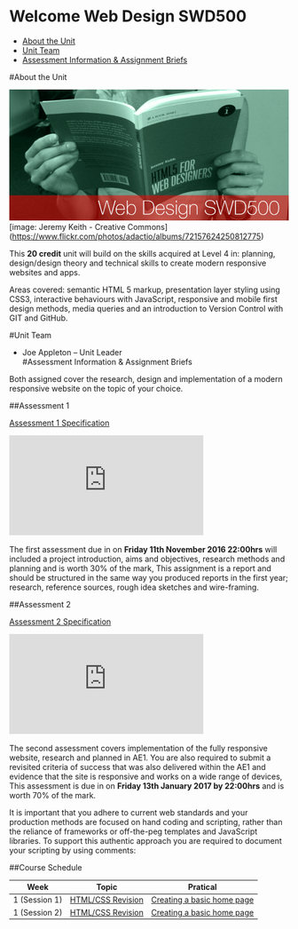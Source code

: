 # Welcome Web Design SWD500

 - [About the Unit](#about-the-unit)
 - [Unit Team](#unit-team)
 - [Assessment Information & Assignment Briefs](#assessment_information_&_assignment_briefs)  
 



#About the Unit 

![readme banner](RepoAssets/MyBanner__0000_SWD500.png)
[image: Jeremy Keith  - Creative Commons] (https://www.flickr.com/photos/adactio/albums/72157624250812775)

This **20 credit** unit will build on the skills acquired at Level 4 in: planning, design/design theory and technical skills to create modern responsive websites and apps.

Areas covered: semantic HTML 5 markup, presentation layer styling using CSS3, interactive behaviours with JavaScript, responsive and mobile first design methods, media queries and an introduction to  Version Control with GIT and GitHub.

#Unit Team

- Joe Appleton – Unit Leader	
#Assessment Information & Assignment Briefs

Both assigned cover the research, design and implementation of a modern responsive website on the topic of your choice.


##Assessment 1 

[Assessment 1 Specification](https://github.com/martinsolent/swd500/blob/master/SWD500_Briefs_2017/swd500_AE1_2017.md)


<iframe width="350" height="180" src="https://w2.countingdownto.com/1510370" frameborder="0"></iframe>


The first assessment due in on **Friday 11th November 2016 22:00hrs** will included a project introduction, aims and objectives, research methods and planning and is worth 30% of the mark, This assignment is a report and should be structured in the same way you produced reports in the first year; research, reference sources, rough idea sketches and wire-framing.


##Assessment 2

[Assessment 2 Specification](https://github.com/martinsolent/swd500/blob/master/SWD500_Briefs_2017/swd500_AE2_2017.md)

<iframe width="350" height="180" src="https://w2.countingdownto.com/1510360" frameborder="0"></iframe>



The second assessment covers implementation of the fully responsive website, research and planned in AE1. You are also required to submit a revisited criteria of success that was also delivered within the AE1 and evidence that the site is responsive and works on a wide range of devices, This assessment is due in on **Friday 13th January 2017 by 22:00hrs** and is worth 70% of the mark.

It is important that you adhere to current web standards and your production methods are focused on hand coding and scripting, rather than the reliance of frameworks or off-the-peg templates and JavaScript libraries. To support this authentic approach you are required to document your scripting by using comments:


##Course Schedule 

|Week| Topic   | Pratical |
|----|---------| ---------|	
| 1 (Session 1) | [HTML/CSS Revision](sessions/session1/README.md) |     [Creating a basic home page](sessions/session1/pratical.md)    |
| 1 (Session 2) | [HTML/CSS Revision](sessions/session1/README.md) |     [Creating a basic home page](sessions/session1/pratical.md)    |

